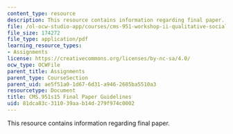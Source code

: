 ```yaml
---
content_type: resource
description: This resource contains information regarding final paper.
file: /ol-ocw-studio-app/courses/cms-951-workshop-ii-qualitative-social-science-methods-for-media-studies-spring-2015/81dca83c311039aab14d279f974c0002_MITCMS_951S15_FinalPaper.pdf
file_size: 174272
file_type: application/pdf
learning_resource_types:
- Assignments
license: https://creativecommons.org/licenses/by-nc-sa/4.0/
ocw_type: OCWFile
parent_title: Assignments
parent_type: CourseSection
parent_uid: ae5f51a0-1d67-6d31-a946-2685ba5510a3
resourcetype: Document
title: CMS.951s15 Final Paper Guidelines
uid: 81dca83c-3110-39aa-b14d-279f974c0002
---
```

This resource contains information regarding final paper.